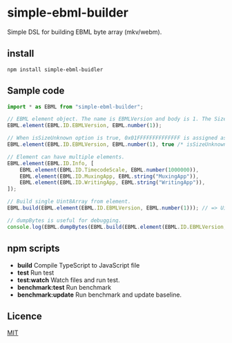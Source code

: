 simple-ebml-builder
====

Simple DSL for building EBML byte array (mkv/webm).

## install
```
npm install simple-ebml-buidler
```

## Sample code
```TypeScript
import * as EBML from "simple-ebml-builder";

// EBML element object. The name is EBMLVersion and body is 1. The Size is generated automatically.
EBML.element(EBML.ID.EBMLVersion, EBML.number(1));

// When isSizeUnknown option is true, 0x01FFFFFFFFFFFFFF is assigned as the element size.
EBML.element(EBML.ID.EBMLVersion, EBML.number(1), true /* isSizeUnknown */);

// Element can have multiple elements.
EBML.element(EBML.ID.Info, [
    EBML.element(EBML.ID.TimecodeScale, EBML.number(1000000)),
    EBML.element(EBML.ID.MuxingApp, EBML.string("MuxingApp")),
    EBML.element(EBML.ID.WritingApp, EBML.string("WritingApp")),
]);

// Build single Uint8Array from element.
EBML.build(EBML.element(EBML.ID.EBMLVersion, EBML.number(1))); // => Uint8Array.of(0x42, 0x86, 0x81, 0x01)

// dumpBytes is useful for debugging.
console.log(EBML.dumpBytes(EBML.build(EBML.element(EBML.ID.EBMLVersion, EBML.number(1))))); // "0x42, 0x86, 0x81, 0x1"
```

## npm scripts
- __build__ Compile TypeScript to JavaScript file
- __test__ Run test
- __test:watch__ Watch files and run test.
- __benchmark:test__ Run benchmark
- __benchmark:update__ Run benchmark and update baseline.

## Licence
[MIT](./LICENSE)
